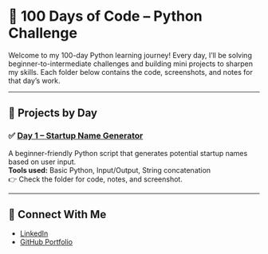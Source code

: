 # 🐍 100 Days of Code – Python Challenge
Welcome to my 100-day Python learning journey! Every day, I’ll be solving beginner-to-intermediate challenges and building mini projects to sharpen my skills. Each folder below contains the code, screenshots, and notes for that day’s work.

---

## 📅 Projects by Day

### ✅ [Day 1 – Startup Name Generator](./Day1-Startup_Name_Generator)
A beginner-friendly Python script that generates potential startup names based on user input.  
**Tools used:** Basic Python, Input/Output, String concatenation  
👉 Check the folder for code, notes, and screenshot.

---

## 🔗 Connect With Me
- [LinkedIn](https://www.linkedin.com/in/chidimma-madu/)
- [GitHub Portfolio](https://github.com/dimma-analytics)

